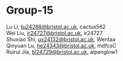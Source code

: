 # Group-15
Lu Li, tu24288@bristol.ac.uk, cactus562   
Wei Liu, ir24727@bristol.ac.uk, ir24727   
Shuxiao Shi, ux24132@bristol.ac.uk, Wentaa  
Qinyuan Lu, he24343@bristol.ac.uk, mdfcsC  
Ruirui Jia, bl24729@bristol.ac.uk, alpenglow1  
